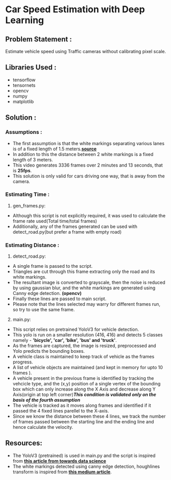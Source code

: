 # Car Speed Estimation with Deep Learning

## Problem Statement : 
Estimate vehicle speed using Traffic cameras without calibrating pixel scale. 

## Libraries Used : 
- tensorflow
- tensornets
- opencv
- numpy 
- matplotlib

## Solution : 

### Assumptions :
- The first assumption is that the white markings separating various lanes is of a fixed length of 1.5 meters.__[source](http://www.ctp.gov.in/RoadMarkings.htm)__
- In addition to this the distance between 2 white markings is a fixed length of 3 meters.
- This video generates 3336 frames over 2 minutes and 13 seconds, that is __25fps__.
- This solution is only valid for cars driving one way, that is away from the camera. 


### Estimating Time :
1. gen_frames.py:
- Although this script is not explicitly required, it was used to calculate the frame rate used(Total time/total frames)
- Additionally, any of the frames generated can be used with detect_road.py(but prefer a frame with empty road)

### Estimating Distance :
1. detect_road.py:
- A single frame is passed to the script.
- Triangles are cut through this frame extracting only the road and its white markings. 
- The resultant image is converted to grayscale, then the noise is reduced by using gaussian blur, and the white markings are generated using Canny edge detection. __(opencv)__
- Finally these lines are passed to main script.
- Please note that the lines selected may warry for different frames run, so try to use the same frame.

2. main.py:
- This script relies on pretrained YoloV3 for vehicle detection.
- This yolo is run on a smaller resolution (416, 416) and detects 5 classes namely - __'bicycle', 'car', 'bike', 'bus' and 'truck'__.
- As the frames are captured, the image is resized, preprocessed and Yolo predicts the bounding boxes. 
- A vehicle class is maintained to keep track of vehicle as the frames progress. 
- A list of vehicle objects are maintained (and kept in memory for upto 10 frames ). 
- A vehicle present in the previous frame is identified by tracking the vehcicle type, and the (x,y) position of a single vertex of the bounding box which can only increase along the X Axis and decrease along Y Axis(origin at top left corner)__*This condition is validated only on the basis of the fourth assumption*__ 
- The vehicle is tracked as it moves along frames and identified if it passed the 4 fixed lines parellel to the X-axis.
- Since we know the distance between these 4 lines, we track the number of frames passed between the starting line and the ending line and hence calculate the velocity. 

## Resources:
- The YoloV3 (pretrained) is used in main.py and the script is inspired from __[this article from towards data science](https://towardsdatascience.com/track-vehicles-and-people-using-yolov3-and-tensorflow-4f3d0e5b1b5f?gi=2094c76c1536)__
- The white markings detected using canny edge detection, houghlines transform is inspired from __[this medium article](https://medium.com/@mrhwick/simple-lane-detection-with-opencv-bfeb6ae54ec0)__.